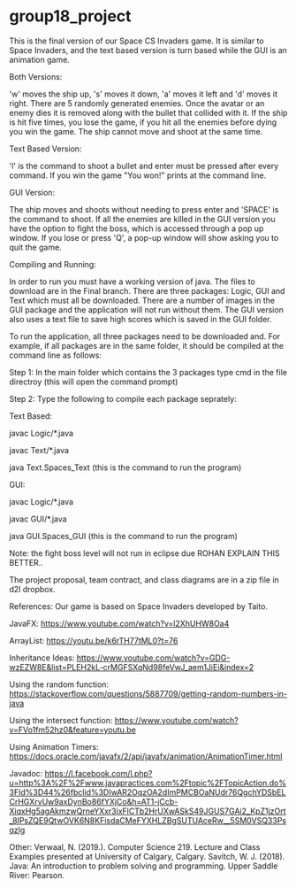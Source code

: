 # group18_project
This is the final version of our Space CS Invaders game. It is similar to Space Invaders, and the text based version is turn based while the GUI is an animation game. 

Both Versions:

'w' moves the ship up, 's' moves it down, 'a' moves it left and 'd' moves it right.
There are 5 randomly generated enemies.
Once the avatar or an enemy dies it is removed along with the bullet that collided with it.
If the ship is hit five times, you lose the game, if you hit all the enemies before dying you win the game.
The ship cannot move and shoot at the same time.

Text Based Version:

'l' is the command to shoot a bullet and enter must be pressed after every command.
If you win the game "You won!" prints at the command line.

GUI Version:

The ship moves and shoots without needing to press enter and 'SPACE' is the command to shoot.
If all the enemies are killed in the GUI version you have the option to fight the boss, which is accessed through a pop up window.
If you lose or press 'Q', a pop-up window will show asking you to quit the game.

Compiling and Running:

In order to run you must have a working version of java. The files to download are in the Final branch. There are three packages: Logic, GUI and Text which must all be downloaded. There are a number of images in the GUI package and the application will not run without them. The GUI version also uses a text file to save high scores which is saved in the GUI folder. 

To run the application, all three packages need to be downloaded and. For example, if all packages are in the same folder, it should be compiled at the command line as follows:

Step 1: In the main folder which contains the 3 packages type cmd in the file directroy (this will open the command prompt)

Step 2: 
Type the following to compile each package seprately:

Text Based:

javac Logic/*.java

javac Text/*.java

java Text.Spaces_Text (this is the command to run the program)


GUI:

javac Logic/*.java

javac GUI/*.java

java GUI.Spaces_GUI (this is the command to run the program)

Note: the fight boss level will not run in eclipse due ROHAN EXPLAIN THIS BETTER.. 


The project proposal, team contract, and class diagrams are in a zip file in d2l dropbox.

References: Our game is based on Space Invaders developed by Taito. 

JavaFX: https://www.youtube.com/watch?v=l2XhUHW8Oa4

ArrayList: https://youtu.be/k6rTH77tML0?t=76

Inheritance Ideas: https://www.youtube.com/watch?v=GDG-wzEZW8E&list=PLEH2kL-crMGFSXqNd98feVwJ_aem1JiEi&index=2

Using the random function: https://stackoverflow.com/questions/5887709/getting-random-numbers-in-java

Using the intersect function: https://www.youtube.com/watch?v=FVo1fm52hz0&feature=youtu.be

Using Animation Timers: https://docs.oracle.com/javafx/2/api/javafx/animation/AnimationTimer.html

Javadoc: https://l.facebook.com/l.php?u=http%3A%2F%2Fwww.javapractices.com%2Ftopic%2FTopicAction.do%3FId%3D44%26fbclid%3DIwAR2OqzOA2dImPMCBOaNUdr76QgchYDSbELCrHGXrvUw9axDynBo86fYXjCo&h=AT1-jCcb-XiqxHg5agAkmzwQrneYXxr3ixFlCTb2HrUXwASkS49JGUS7GAi2_KpZ1jzOrt_8IPsZQE9QtwOVK6N8KFisdaCMeFYXHLZBgSUTUAceRw__5SM0VSQ33Psqzlg

Other: Verwaal, N. (2019.). Computer Science 219. Lecture and Class Examples presented at University of Calgary, Calgary. Savitch, W. J. (2018). Java: An introduction to problem solving and programming. Upper Saddle River: Pearson.
